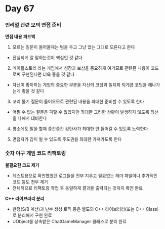 # Day 67

### 언리얼 관련 모의 면접 준비

**면접 내용 피드백**

1. 모르는 질문이 들어올때는 텀을 두고 그냥 있는 그대로 모른다고 한다
- 진실되게 잘 말하는것이 핵심인 것 같다

2. 메이플스토리 라는 게임에서 성장과 보상을 중요하게 여기므로 관련된 내용이 코드로써 구현된다면 더욱 좋을 것 같다
- 자신이 좋아하는 게임의 중요한 부분을 자신의 코딩과 일체화 되게끔 코딩을 해나가는게 좋을 것 같다

3. 꼬리 물기 질문이 들어오므로 관련된 내용을 최대한 준비할 수 있도록 한다
- 어쩔 수 없는 질문은 피할 수 없겠지만 최대한 그러한 상황이 발생하지 않도록 최선을 다해서 대비한다

4. 평소에도 말을 할때 중간중간 감탄사가 최대한 안 들어갈 수 있도록 노력한다

5. 면접자가 갑이 될 수 있도록 주도권을 최대한 가져가도록 한다

### 숫자 야구 게임 코드 리팩토링

**불필요한 코드 제거**

- 테스트용으로 확인했었던 로그들을 전부 지우고 필요없는 헤더 파일이나 추가적인 코드 등도 전부 제거
- 전체적으로 리팩토링 작업 후 동일하게 결과물 출력되는 것까지 확인 완료

**C++ 라이브러리 분리**

- 판정(S/B 계산)과 난수 생성 로직 등은 별도의 C++ 라이브러리(또는 C++ Class)로 분리해서 구현 완료
- UObject를 상속받은 ChatGameManager 클래스로 분리 완료

